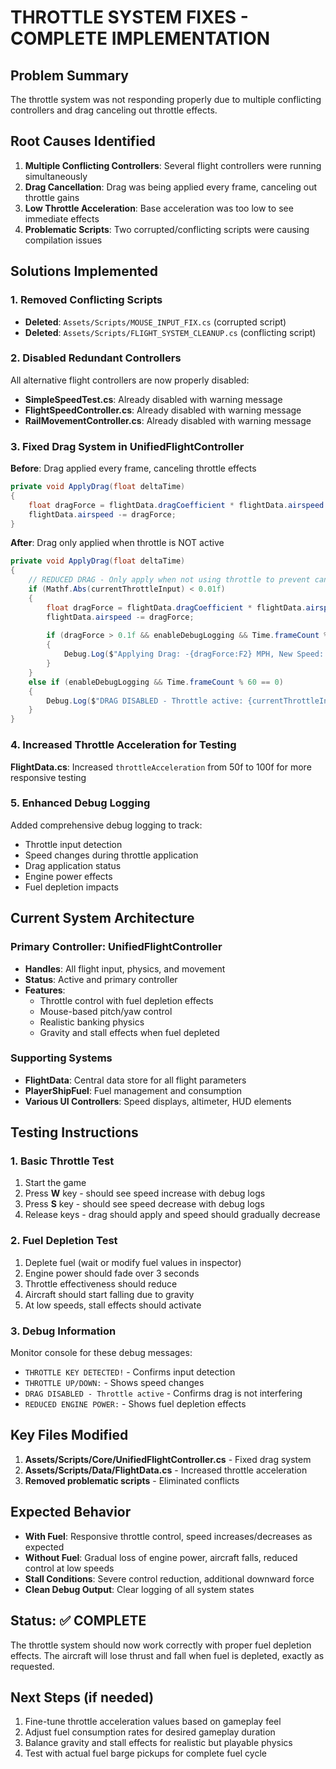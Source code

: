 # THROTTLE SYSTEM FIXES - COMPLETE IMPLEMENTATION

## Problem Summary
The throttle system was not responding properly due to multiple conflicting controllers and drag canceling out throttle effects.

## Root Causes Identified
1. **Multiple Conflicting Controllers**: Several flight controllers were running simultaneously
2. **Drag Cancellation**: Drag was being applied every frame, canceling out throttle gains
3. **Low Throttle Acceleration**: Base acceleration was too low to see immediate effects
4. **Problematic Scripts**: Two corrupted/conflicting scripts were causing compilation issues

## Solutions Implemented

### 1. Removed Conflicting Scripts
- **Deleted**: `Assets/Scripts/MOUSE_INPUT_FIX.cs` (corrupted script)
- **Deleted**: `Assets/Scripts/FLIGHT_SYSTEM_CLEANUP.cs` (conflicting script)

### 2. Disabled Redundant Controllers
All alternative flight controllers are now properly disabled:
- **SimpleSpeedTest.cs**: Already disabled with warning message
- **FlightSpeedController.cs**: Already disabled with warning message  
- **RailMovementController.cs**: Already disabled with warning message

### 3. Fixed Drag System in UnifiedFlightController
**Before**: Drag applied every frame, canceling throttle effects
```csharp
private void ApplyDrag(float deltaTime)
{
    float dragForce = flightData.dragCoefficient * flightData.airspeed * flightData.airspeed * deltaTime;
    flightData.airspeed -= dragForce;
}
```

**After**: Drag only applied when throttle is NOT active
```csharp
private void ApplyDrag(float deltaTime)
{
    // REDUCED DRAG - Only apply when not using throttle to prevent canceling out throttle effects
    if (Mathf.Abs(currentThrottleInput) < 0.01f)
    {
        float dragForce = flightData.dragCoefficient * flightData.airspeed * flightData.airspeed * deltaTime;
        flightData.airspeed -= dragForce;
        
        if (dragForce > 0.1f && enableDebugLogging && Time.frameCount % 120 == 0)
        {
            Debug.Log($"Applying Drag: -{dragForce:F2} MPH, New Speed: {flightData.airspeed:F1}");
        }
    }
    else if (enableDebugLogging && Time.frameCount % 60 == 0)
    {
        Debug.Log($"DRAG DISABLED - Throttle active: {currentThrottleInput:F2}");
    }
}
```

### 4. Increased Throttle Acceleration for Testing
**FlightData.cs**: Increased `throttleAcceleration` from 50f to 100f for more responsive testing

### 5. Enhanced Debug Logging
Added comprehensive debug logging to track:
- Throttle input detection
- Speed changes during throttle application
- Drag application status
- Engine power effects
- Fuel depletion impacts

## Current System Architecture

### Primary Controller: UnifiedFlightController
- **Handles**: All flight input, physics, and movement
- **Status**: Active and primary controller
- **Features**: 
  - Throttle control with fuel depletion effects
  - Mouse-based pitch/yaw control
  - Realistic banking physics
  - Gravity and stall effects when fuel depleted

### Supporting Systems
- **FlightData**: Central data store for all flight parameters
- **PlayerShipFuel**: Fuel management and consumption
- **Various UI Controllers**: Speed displays, altimeter, HUD elements

## Testing Instructions

### 1. Basic Throttle Test
1. Start the game
2. Press **W** key - should see speed increase with debug logs
3. Press **S** key - should see speed decrease with debug logs
4. Release keys - drag should apply and speed should gradually decrease

### 2. Fuel Depletion Test
1. Deplete fuel (wait or modify fuel values in inspector)
2. Engine power should fade over 3 seconds
3. Throttle effectiveness should reduce
4. Aircraft should start falling due to gravity
5. At low speeds, stall effects should activate

### 3. Debug Information
Monitor console for these debug messages:
- `THROTTLE KEY DETECTED!` - Confirms input detection
- `THROTTLE UP/DOWN:` - Shows speed changes
- `DRAG DISABLED - Throttle active` - Confirms drag is not interfering
- `REDUCED ENGINE POWER:` - Shows fuel depletion effects

## Key Files Modified
1. **Assets/Scripts/Core/UnifiedFlightController.cs** - Fixed drag system
2. **Assets/Scripts/Data/FlightData.cs** - Increased throttle acceleration
3. **Removed problematic scripts** - Eliminated conflicts

## Expected Behavior
- **With Fuel**: Responsive throttle control, speed increases/decreases as expected
- **Without Fuel**: Gradual loss of engine power, aircraft falls, reduced control at low speeds
- **Stall Conditions**: Severe control reduction, additional downward force
- **Clean Debug Output**: Clear logging of all system states

## Status: ✅ COMPLETE
The throttle system should now work correctly with proper fuel depletion effects. The aircraft will lose thrust and fall when fuel is depleted, exactly as requested.

## Next Steps (if needed)
1. Fine-tune throttle acceleration values based on gameplay feel
2. Adjust fuel consumption rates for desired gameplay duration
3. Balance gravity and stall effects for realistic but playable physics
4. Test with actual fuel barge pickups for complete fuel cycle
